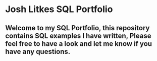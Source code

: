 # Josh Litkes SQL Portfolio
## Welcome to my SQL Portfolio, this repository contains SQL examples I have written, Please feel free to have a look and let me know if you have any questions.
